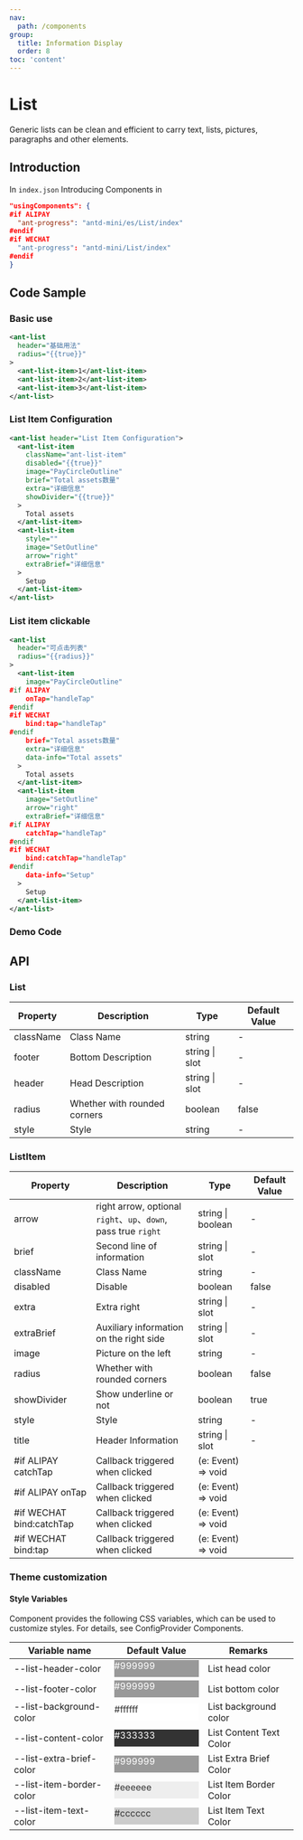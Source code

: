 ```yaml
---
nav:
  path: /components
group:
  title: Information Display
  order: 8
toc: 'content'
---
```


# List

Generic lists can be clean and efficient to carry text, lists, pictures, paragraphs and other elements.

## Introduction

In `index.json` Introducing Components in

```json
"usingComponents": {
#if ALIPAY
  "ant-progress": "antd-mini/es/List/index"
#endif
#if WECHAT
  "ant-progress": "antd-mini/List/index"
#endif
}
```

## Code Sample

### Basic use
```xml
<ant-list
  header="基础用法"
  radius="{{true}}"
>
  <ant-list-item>1</ant-list-item>
  <ant-list-item>2</ant-list-item>
  <ant-list-item>3</ant-list-item>
</ant-list>
```

### List Item Configuration
```xml
<ant-list header="List Item Configuration">
  <ant-list-item
    className="ant-list-item"
    disabled="{{true}}"
    image="PayCircleOutline"
    brief="Total assets数量"
    extra="详细信息"
    showDivider="{{true}}"
  >
    Total assets
  </ant-list-item>
  <ant-list-item
    style=""
    image="SetOutline"
    arrow="right"
    extraBrief="详细信息"
  >
    Setup
  </ant-list-item>
</ant-list>
```

### List item clickable
```xml
<ant-list
  header="可点击列表"
  radius="{{radius}}"
>
  <ant-list-item
    image="PayCircleOutline"
#if ALIPAY
    onTap="handleTap"
#endif
#if WECHAT
    bind:tap="handleTap"
#endif
    brief="Total assets数量"
    extra="详细信息"
    data-info="Total assets"
  >
    Total assets
  </ant-list-item>
  <ant-list-item
    image="SetOutline"
    arrow="right"
    extraBrief="详细信息"
#if ALIPAY
    catchTap="handleTap"
#endif
#if WECHAT
    bind:catchTap="handleTap"
#endif
    data-info="Setup"
  >
    Setup
  </ant-list-item>
</ant-list>
```

### Demo Code

<code src='../../demo/pages/List/index'></code>

## API

### List

| Property      | Description       | Type           | Default Value |
| --------- | ---------- | -------------- | ------ |
| className | Class Name       | string         | -      |
| footer    | Bottom Description   | string \| slot | -      |
| header    | Head Description   | string \| slot | -      |
| radius    | Whether with rounded corners | boolean        | false  |
| style     | Style       | string         | -      |

### ListItem

| Property        | Description                                                     | Type               | Default Value |
| ----------- | -------------------------------------------------------- | ------------------ | ------ |
| arrow       | right arrow, optional `right`、`up`、`down`, pass true `right` | string \| boolean  | -      |
| brief       | Second line of information                                               | string \| slot     | -      |
| className   | Class Name                                                     | string             | -      |
| disabled    | Disable                                                 | boolean            | false  |
| extra       | Extra right                                             | string \| slot     | -      |
| extraBrief  | Auxiliary information on the right side                                             | string \| slot     | -      |
| image       | Picture on the left                                                 | string             | -      |
| radius      | Whether with rounded corners                                               | boolean            | false  |
| showDivider | Show underline or not                                           | boolean            | true   |
| style       | Style                                                     | string             | -      |
| title       | Header Information                                                 | string \| slot     | -      |
| #if ALIPAY catchTap    | Callback triggered when clicked                                         | (e: Event) => void |
| #if ALIPAY onTap       | Callback triggered when clicked                                         | (e: Event) => void |
| #if WECHAT bind:catchTap    | Callback triggered when clicked                                         | (e: Event) => void |
| #if WECHAT bind:tap       | Callback triggered when clicked                                         | (e: Event) => void |


### Theme customization

#### Style Variables

Component provides the following CSS variables, which can be used to customize styles. For details, see ConfigProvider Components.

| Variable name                   | Default Value                                                                                            | Remarks             |
| ------------------------ | ------------------------------------------------------------------------------------------------- | ---------------- |
| --list-header-color      | <div style="width: 150px; height: 30px; background-color: #999999; color: #ffffff;">#999999</div> | List head color     |
| --list-footer-color      | <div style="width: 150px; height: 30px; background-color: #999999; color: #ffffff;">#999999</div> | List bottom color     |
| --list-background-color  | <div style="width: 150px; height: 30px; background-color: #ffffff; color: #333333;">#ffffff</div> | List background color     |
| --list-content-color     | <div style="width: 150px; height: 30px; background-color: #333333; color: #ffffff;">#333333</div> | List Content Text Color |
| --list-extra-brief-color | <div style="width: 150px; height: 30px; background-color: #999999; color: #ffffff;">#999999</div> | List Extra Brief Color |
| --list-item-border-color | <div style="width: 150px; height: 30px; background-color: #eeeeee; color: #333333;">#eeeeee</div> | List Item Border Color   |
| --list-item-text-color   | <div style="width: 150px; height: 30px; background-color: #cccccc; color: #333333;">#cccccc</div> | List Item Text Color   |
